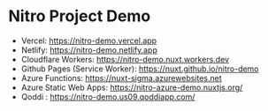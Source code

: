# Nitro Project Demo


- Vercel: https://nitro-demo.vercel.app
- Netlify: https://nitro-demo.netlify.app
- Cloudflare Workers: https://nitro-demo.nuxt.workers.dev
- Github Pages (Service Worker): https://nuxt.github.io/nitro-demo
- Azure Functions: https://nuxt-sigma.azurewebsites.net
- Azure Static Web Apps: https://nitro-azure-demo.nuxtjs.org/
- Qoddi : https://nitro-demo.us09.qoddiapp.com/

